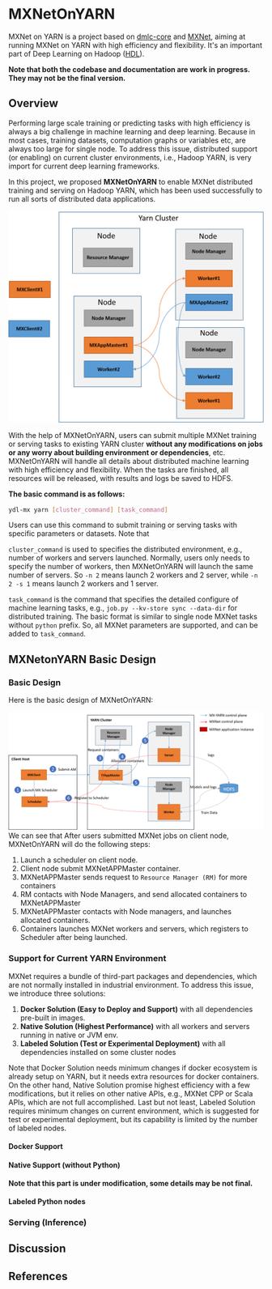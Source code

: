 # MXNetOnYARN
MXNet on YARN is a project based on [dmlc-core](https://github.com/dmlc/dmlc-core) and [MXNet](https://github.com/dmlc/mxnet), aiming at running MXNet on YARN with high efficiency and flexibility. It's an important part of Deep Learning on Hadoop ([HDL](https://github.com/Intel-bigdata/HDL)). 

**Note that both the codebase and documentation are work in progress. They may not be the final version.**

## Overview

Performing large scale training or predicting tasks with high efficiency is always a big challenge in machine learning and deep learning. Because in most cases, training datasets, computation graphs or variables etc, are always too large for single node. To address this issue, distributed support (or enabling) on current cluster environments, i.e., Hadoop YARN, is very import for current deep learning frameworks. 

In this project, we proposed **MXNetOnYARN** to enable MXNet distributed training and serving on Hadoop YARN, which has been used successfully to run all sorts of distributed data applications. 

![Basic Design](images/mx_yarn.png)

With the help of MXNetOnYARN, users can submit multiple MXNet training or serving tasks to existing YARN cluster **without any modifications on jobs or any worry about building environment or dependencies**, etc. MXNetOnYARN will handle all details about distributed machine learning with high efficiency and flexibility. When the tasks are finished, all resources  will be released, with results and logs be saved to HDFS.

**The basic command is as follows:**

```bash
ydl-mx yarn [cluster_command] [task_command]
```
Users can use this command to submit training or serving tasks with specific parameters or datasets. Note that 

`cluster_command` is used to specifies the distributed environment, e.g., number of workers and servers launched. Normally, users only needs to specify the number of workers, then MXNetOnYARN will launch the same number of servers. So `-n 2` means launch 2 workers and 2 server, while `-n 2 -s 1` means launch 2 workers and 1 server.

`task_command` is the command that specifies the detailed configure of machine learning tasks, e.g., `job.py --kv-store sync --data-dir` for distributed training. The basic format is similar to single node MXNet tasks without `python` prefix. So, all MXNet parameters are supported, and can be added to `task_command`.

## MXNetonYARN Basic Design

### Basic Design

Here is the basic design of MXNetOnYARN:

![Basic Design](images/mx_yarn_workflow.png)
We can see that After users submitted MXNet jobs on client node, MXNetOnYARN will do the following steps:

1. Launch a scheduler on client node. 
2. Client node submit MXNetAPPMaster container.
3. MXNetAPPMaster sends request to `Resource Manager (RM)` for more containers
4. RM contacts with Node Managers, and send allocated containers to MXNetAPPMaster
5. MXNetAPPMaster contacts with Node managers, and launches allocated containers.
6. Containers launches MXNet workers and servers, which registers to Scheduler after being launched.


### Support for Current YARN Environment
MXNet requires a bundle of third-part packages and dependencies, which are not normally installed in industrial environment. To address this issue, we introduce three solutions:

1. **Docker Solution (Easy to Deploy and Support)** with all dependencies pre-built in images.
2. **Native Solution (Highest Performance)** with all workers and servers running in native or JVM env.
3. **Labeled Solution (Test or Experimental Deployment)** with all dependencies installed on some cluster nodes

Note that Docker Solution needs minimum changes if docker ecosystem is already setup on YARN, but it needs extra resources for docker containers. On the other hand, Native Solution promise highest efficiency with a few modifications, but it relies on other native APIs, e.g., MXNet CPP or Scala APIs, which are not full accomplished. Last but not least, Labeled Solution requires minimum changes on current environment, which is suggested for test or experimental deployment, but its capability is limited by the number of labeled nodes.

#### Docker Support



#### Native Support (without Python)
**Note that this part is under modification, some details may be not final.** 

#### Labeled Python nodes

### Serving (Inference)

## Discussion

## References





